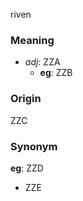 riven
### Meaning
+ _adj_: ZZA
    + __eg__: ZZB

### Origin

ZZC

### Synonym

__eg__: ZZD

+ ZZE


